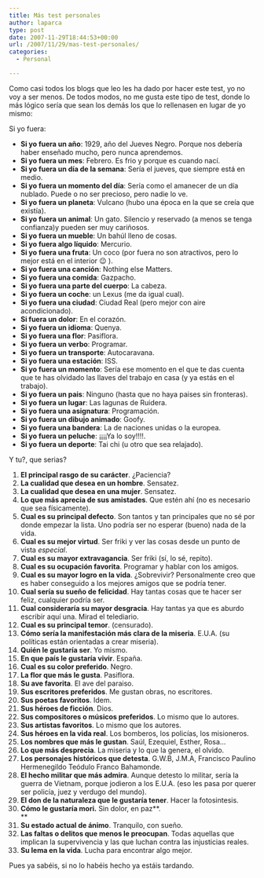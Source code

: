 ```yaml
---
title: Más test personales
author: laparca
type: post
date: 2007-11-29T18:44:53+00:00
url: /2007/11/29/mas-test-personales/
categories:
  - Personal

---
```

Como casi todos los blogs que leo les ha dado por hacer este test, yo no voy a ser menos. De todos modos, no me gusta este tipo de test, donde lo más lógico sería que sean los demás los que lo rellenasen en lugar de yo mismo:

Si yo fuera:

  * **Si yo fuera un año**: 1929, año del Jueves Negro. Porque nos debería haber enseñado mucho, pero nunca aprendemos.
  * **Si yo fuera un mes**: Febrero. Es frio y porque es cuando nací.
  * **Si yo fuera un día de la semana**: Sería el jueves, que siempre está en medio.
  * **Si yo fuera un momento del día**: Sería como el amanecer de un día nublado. Puede o no ser precioso, pero nadie lo ve.
  * **Si yo fuera un planeta**: Vulcano (hubo una época en la que se creía que existía).
  * **Si yo fuera un animal**: Un gato. Silencio y reservado (a menos se tenga confianza)y pueden ser muy cariñosos.
  * **Si yo fuera un mueble**: Un bahúl lleno de cosas.
  * **Si yo fuera algo líquido**: Mercurio.
  * **Si yo fuera una fruta**: Un coco (por fuera no son atractivos, pero lo mejor está en el interior 😉 ).
  * **Si yo fuera una canción**: Nothing else Matters.
  * **Si yo fuera una comida**: Gazpacho.
  * **Si yo fuera una parte del cuerpo**: La cabeza.
  * **Si yo fuera un coche**: un Lexus (me da igual cual).
  * **Si yo fuera una ciudad**: Ciudad Real (pero mejor con aire acondicionado).
  * **Si fuera un dolor**: En el corazón.
  * **Si yo fuera un idioma**: Quenya.
  * **Si yo fuera una flor**: Pasiflora.
  * **Si yo fuera un verbo**: Programar.
  * **Si yo fuera un transporte**: Autocaravana.
  * **Si yo fuera una estación**: ISS.
  * **Si yo fuera un momento**: Sería ese momento en el que te das cuenta que te has olvidado las llaves del trabajo en casa (y ya estás en el trabajo).
  * **Si yo fuera un pais**: Ninguno (hasta que no haya paises sin fronteras).
  * **Si yo fuera un lugar**: Las lagunas de Ruidera.
  * **Si yo fuera una asignatura**: Programación.
  * **Si yo fuera un dibujo animado**: Goofy.
  * **Si yo fuera una bandera**: La de naciones unidas o la europea.
  * **Si yo fuera un peluche**: ¡¡¡¡Ya lo soy!!!!.
  * **Si yo fuera un deporte**: Tai chi (u otro que sea relajado).

Y tu?, que serias?

  1. **El principal rasgo de su carácter**. ¿Paciencia?
  2. **La cualidad que desea en un hombre**. Sensatez.
  3. **La cualidad que desea en una mujer**. Sensatez.
  4. **Lo que más aprecia de sus amistades**. Que estén ahí (no es necesario que sea físicamente).
  5. **Cual es su principal defecto**. Son tantos y tan principales que no sé por donde empezar la lista. Uno podría ser no esperar (bueno) nada de la vida.
  6. **Cual es su mejor virtud**. Ser friki y ver las cosas desde un punto de vista _especial_.
  7. **Cual es su mayor extravagancia**. Ser friki (sí, lo sé, repito).
  8. **Cual es su ocupación favorita**. Programar y hablar con los amigos.
  9. **Cual es su mayor logro en la vida**. ¿Sobrevivir? Personalmente creo que es haber conseguido a los mejores amigos que se podría tener.
 10. **Cual sería su sueño de felicidad**. Hay tantas cosas que te hacer ser feliz, cualquier podría ser.
 11. **Cual consideraría su mayor desgracia**. Hay tantas ya que es aburdo escribir aquí una. Mirad el telediario.
 12. **Cual es su principal temor**. (censurado).
 13. **Cómo sería la manifestación más clara de la miseria**. E.U.A. (su políticas están orientadas a crear miseria).
 14. **Quién le gustaría ser**. Yo mismo.
 15. **En que país le gustaría vivir**. España.
 16. **Cual es su color preferido**. Negro.
 17. **La flor que más le gusta**. Pasiflora.
 18. **Su ave favorita**. El ave del paraiso.
 19. **Sus escritores preferidos**. Me gustan obras, no escritores.
 20. **Sus poetas favoritos**. Idem.
 21. **Sus héroes de ficción**. Dios.
 22. **Sus compositores o músicos preferidos**. Lo mismo que lo autores.
 23. **Sus artistas favoritos**. Lo mismo que los autores.
 24. **Sus héroes en la vida real**. Los bomberos, los policías, los misioneros.
 25. **Los nombres que más le gustan**. Saúl, Ezequiel, Esther, Rosa&#8230;
 26. **Lo que más desprecia**. La miseria y lo que la genera, el olvido.
 27. **Los personajes históricos que detesta**. G.W.B, J.M.A, Francisco Paulino Hermenegildo Teódulo Franco Bahamonde.
 28. **El hecho militar que más admira**. Aunque detesto lo militar, sería la guerra de Vietnam, porque jodieron a los E.U.A. (eso les pasa por querer ser policía, juez y verdugo del mundo).
 29. **El don de la naturaleza que le gustaría tener**. Hacer la fotosintesis.
 30. **Cómo le gustaría mori.** Sin dolor, en paz**.  
** 
 31. **Su estado actual de ánimo**. Tranquilo, con sueño.
 32. **Las faltas o delitos que menos le preocupan**. Todas aquellas que implican la supervivencia y las que luchan contra las injusticias reales.
 33. **Su lema en la vida**. Lucha para encontrar algo mejor.

Pues ya sabéis, si no lo habéis hecho ya estáis tardando.